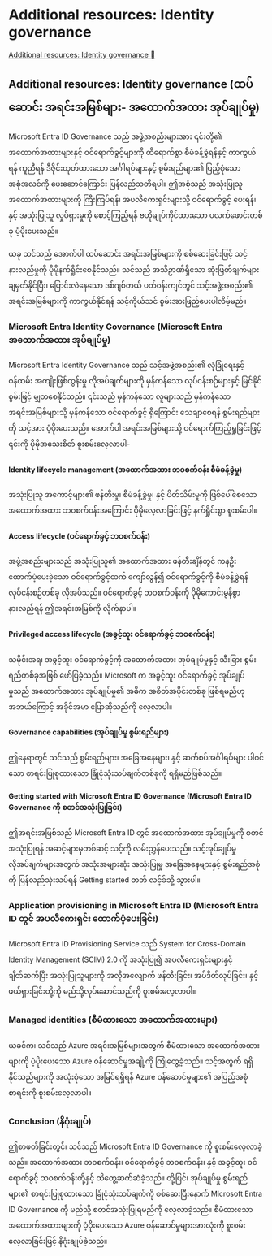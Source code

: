 # Additional resources: Identity governance

[Additional resources: Identity governance 🔗](https://www.coursera.org/learn/cybersecurity-identity-and-access-solutions-with-azure-ad/supplement/umfWt/additional-resources-identity-governance)

## Additional resources: Identity governance (ထပ်ဆောင်း အရင်းအမြစ်များ- အထောက်အထား အုပ်ချုပ်မှု)

Microsoft Entra ID Governance သည် အဖွဲ့အစည်းများအား ၎င်းတို့၏ အထောက်အထားများနှင့် ဝင်ရောက်ခွင့်များကို ထိရောက်စွာ စီမံခန့်ခွဲရန်နှင့် ကာကွယ်ရန် ကူညီရန် ဒီဇိုင်းထုတ်ထားသော အင်္ဂါရပ်များနှင့် စွမ်းရည်များ၏ ပြည့်စုံသော အစုံအလင်ကို ပေးဆောင်ကြောင်း ပြန်လည်သတိရပါ။ ဤအစုံသည် အသုံးပြုသူ အထောက်အထားများကို ကြီးကြပ်ရန်၊ အပလီကေးရှင်းများသို့ ဝင်ရောက်ခွင့် ပေးရန်၊ နှင့် အသုံးပြုသူ လှုပ်ရှားမှုကို စောင့်ကြည့်ရန် ဗဟိုချုပ်ကိုင်ထားသော ပလက်ဖောင်းတစ်ခု ပံ့ပိုးပေးသည်။

ယခု သင်သည် အောက်ပါ ထပ်ဆောင်း အရင်းအမြစ်များကို စစ်ဆေးခြင်းဖြင့် သင့်နားလည်မှုကို ပိုမိုနက်ရှိုင်းစေနိုင်သည်။ သင်သည် အသိဥာဏ်ရှိသော ဆုံးဖြတ်ချက်များ ချမှတ်နိုင်ပြီး၊ ပြောင်းလဲနေသော ဒစ်ဂျစ်တယ် ပတ်ဝန်းကျင်တွင် သင့်အဖွဲ့အစည်း၏ အရင်းအမြစ်များကို ကာကွယ်နိုင်ရန် သင့်ကိုယ်သင် စွမ်းအားဖြည့်ပေးပါလိမ့်မည်။

### Microsoft Entra Identity Governance (Microsoft Entra အထောက်အထား အုပ်ချုပ်မှု)

Microsoft Entra Identity Governance သည် သင့်အဖွဲ့အစည်း၏ လုံခြုံရေးနှင့် ဝန်ထမ်း အကျိုးဖြစ်ထွန်းမှု လိုအပ်ချက်များကို မှန်ကန်သော လုပ်ငန်းစဉ်များနှင့် မြင်နိုင်စွမ်းဖြင့် မျှတစေနိုင်သည်။ ၎င်းသည် မှန်ကန်သော လူများသည် မှန်ကန်သော အရင်းအမြစ်များသို့ မှန်ကန်သော ဝင်ရောက်ခွင့် ရှိကြောင်း သေချာစေရန် စွမ်းရည်များကို သင့်အား ပံ့ပိုးပေးသည်။ အောက်ပါ အရင်းအမြစ်များသို့ ဝင်ရောက်ကြည့်ရှုခြင်းဖြင့် ၎င်းကို ပိုမိုအသေးစိတ် စူးစမ်းလေ့လာပါ-

#### Identity lifecycle management (အထောက်အထား ဘဝစက်ဝန်း စီမံခန့်ခွဲမှု)

အသုံးပြုသူ အကောင့်များ၏ ဖန်တီးမှု၊ စီမံခန့်ခွဲမှု၊ နှင့် ပိတ်သိမ်းမှုကို ဖြစ်ပေါ်စေသော အထောက်အထား ဘဝစက်ဝန်းအကြောင်း ပိုမိုလေ့လာခြင်းဖြင့် နက်ရှိုင်းစွာ စူးစမ်းပါ။

#### Access lifecycle (ဝင်ရောက်ခွင့် ဘဝစက်ဝန်း)

အဖွဲ့အစည်းများသည် အသုံးပြုသူ၏ အထောက်အထား ဖန်တီးချိန်တွင် ကနဦး ထောက်ပံ့ပေးခဲ့သော ဝင်ရောက်ခွင့်ထက် ကျော်လွန်၍ ဝင်ရောက်ခွင့်ကို စီမံခန့်ခွဲရန် လုပ်ငန်းစဉ်တစ်ခု လိုအပ်သည်။ ဝင်ရောက်ခွင့် ဘဝစက်ဝန်းကို ပိုမိုကောင်းမွန်စွာ နားလည်ရန် ဤအရင်းအမြစ်ကို လိုက်နာပါ။

#### Privileged access lifecycle (အခွင့်ထူး ဝင်ရောက်ခွင့် ဘဝစက်ဝန်း)

သမိုင်းအရ၊ အခွင့်ထူး ဝင်ရောက်ခွင့်ကို အထောက်အထား အုပ်ချုပ်မှုနှင့် သီးခြား စွမ်းရည်တစ်ခုအဖြစ် ဖော်ပြခဲ့သည်။ Microsoft က အခွင့်ထူး ဝင်ရောက်ခွင့် အုပ်ချုပ်မှုသည် အထောက်အထား အုပ်ချုပ်မှု၏ အဓိက အစိတ်အပိုင်းတစ်ခု ဖြစ်ရမည်ဟု အဘယ်ကြောင့် အခိုင်အမာ ပြောဆိုသည်ကို လေ့လာပါ။

#### Governance capabilities (အုပ်ချုပ်မှု စွမ်းရည်များ)

ဤနေရာတွင် သင်သည် စွမ်းရည်များ၊ အခြေအနေများ၊ နှင့် ဆက်စပ်အင်္ဂါရပ်များ ပါဝင်သော စာရင်းပြုစုထားသော ခြုံငုံသုံးသပ်ချက်တစ်ခုကို ရရှိမည်ဖြစ်သည်။

#### Getting started with Microsoft Entra ID Governance (Microsoft Entra ID Governance ကို စတင်အသုံးပြုခြင်း)

ဤအရင်းအမြစ်သည် Microsoft Entra ID တွင် အထောက်အထား အုပ်ချုပ်မှုကို စတင်အသုံးပြုရန် အဆင့်များမှတစ်ဆင့် သင့်ကို လမ်းညွှန်ပေးသည်။ သင့်အုပ်ချုပ်မှု လိုအပ်ချက်များအတွက် အသုံးအများဆုံး အသုံးပြုမှု အခြေအနေများနှင့် စွမ်းရည်အစုံကို ပြန်လည်သုံးသပ်ရန် Getting started တဘ် လင့်ခ်သို့ သွားပါ။

### Application provisioning in Microsoft Entra ID (Microsoft Entra ID တွင် အပလီကေးရှင်း ထောက်ပံ့ပေးခြင်း)

Microsoft Entra ID Provisioning Service သည် System for Cross-Domain Identity Management (SCIM) 2.0 ကို အသုံးပြု၍ အပလီကေးရှင်းများနှင့် ချိတ်ဆက်ပြီး အသုံးပြုသူများကို အလိုအလျောက် ဖန်တီးခြင်း၊ အပ်ဒိတ်လုပ်ခြင်း၊ နှင့် ဖယ်ရှားခြင်းတို့ကို မည်သို့လုပ်ဆောင်သည်ကို စူးစမ်းလေ့လာပါ။

### Managed identities (စီမံထားသော အထောက်အထားများ)

ယခင်က၊ သင်သည် Azure အရင်းအမြစ်များအတွက် စီမံထားသော အထောက်အထားများကို ပံ့ပိုးပေးသော Azure ဝန်ဆောင်မှုအချို့ကို ကြုံတွေ့ခဲ့သည်။ သင့်အတွက် ရရှိနိုင်သည်များကို အလုံးစုံသော အမြင်ရရှိရန် Azure ဝန်ဆောင်မှုများ၏ အပြည့်အစုံ စာရင်းကို စူးစမ်းလေ့လာပါ။

### Conclusion (နိဂုံးချုပ်)

ဤစာဖတ်ခြင်းတွင်၊ သင်သည် Microsoft Entra ID Governance ကို စူးစမ်းလေ့လာခဲ့သည်။ အထောက်အထား ဘဝစက်ဝန်း၊ ဝင်ရောက်ခွင့် ဘဝစက်ဝန်း၊ နှင့် အခွင့်ထူး ဝင်ရောက်ခွင့် ဘဝစက်ဝန်းတို့နှင့် ထိတွေ့ဆက်ဆံခဲ့သည်။ ထို့ပြင်၊ အုပ်ချုပ်မှု စွမ်းရည်များ၏ စာရင်းပြုစုထားသော ခြုံငုံသုံးသပ်ချက်ကို စစ်ဆေးပြီးနောက် Microsoft Entra ID Governance ကို မည်သို့ စတင်အသုံးပြုရမည်ကို လေ့လာခဲ့သည်။ စီမံထားသော အထောက်အထားများကို ပံ့ပိုးပေးသော Azure ဝန်ဆောင်မှုများအားလုံးကို စူးစမ်းလေ့လာခြင်းဖြင့် နိဂုံးချုပ်ခဲ့သည်။
